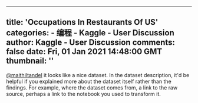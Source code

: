
---
title: 'Occupations In Restaurants Of US'
categories: 
    - 编程
    - Kaggle - User Discussion
author: Kaggle - User Discussion
comments: false
date: Fri, 01 Jan 2021 14:48:00 GMT
thumbnail: ''
---

<div>   
<p><a href="https://www.kaggle.com/maithiltandel" target="_blank">@maithiltandel</a> it looks like a nice dataset. In the dataset description, it'd be helpful if you explained more about the dataset itself rather than the findings. For example, where the dataset comes from, a link to the raw source, perhaps a link to the notebook you used to transform it. </p>  
</div>
            